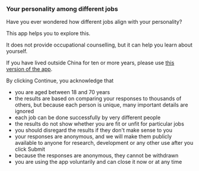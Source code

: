 ### Your personality among different jobs

Have you ever wondered how different jobs align with your personality?

This app helps you to explore this.

It does not provide occupational counselling, but it can help you learn about yourself.

If you have lived outside China for ten or more years, please use [this version of the app](https://apps.psych.ut.ee/jobprofiler/).

By clicking Continue, you acknowledge that

* you are aged between 18 and 70 years
* the results are based on comparing your responses to thousands of others, but because each person is unique, many important details are ignored
* each job can be done successfully by very different people
* the results do not show whether you are fit or unfit for particular jobs
* you should disregard the results if they don't make sense to you
* your responses are anonymous, and we will make them publicly available to anyone for research, development or any other use after you click Submit
* because the responses are anonymous, they cannot be withdrawn
* you are using the app voluntarily and can close it now or at any time